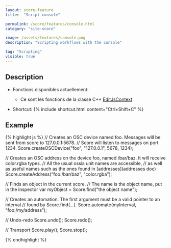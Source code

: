 ```yaml
---
layout: score-feature
title:  "Script console"

permalink: /score/features/console.html
category: "site-score"

image: /assets/features/console.png
description: "Scripting workflows with the console"

tag: "Scripting"
visible: true
---
```


## Description
- Fonctions disponibles actuellement:
  * Ce sont les fonctions de la classe C++ [EditJsContext](https://github.com/ossia/score/blob/master/src/plugins/score-plugin-js/JS/ConsolePanel.hpp#L40)

- Shortcut: {% include shortcut.html content="Ctrl+Shift+C" %}

## Example

{% highlight js %}
// Creates an OSC device named foo. Messages will be sent from score to 127.0.0.1:5678.
// Score will listen to messages on port 1234.
Score.createOSCDevice("foo", "127.0.0.1", 5678, 1234);

// Creates an OSC address on the device foo, named /bar/baz. It will receive color.rgba types.
// All the usual ossia unit names are accessible,
// as well as useful names such as the ones found in [addresses](addresses doc)
Score.createAddress("foo:/bar/baz", "color.rgba");

// Finds an object in the current score.
// The name is the object name, put in the inspector
var myObject = Score.find("the object name");

// Creates an automation. The first argument must be a valid pointer to an interval
// found by Score.find(...).
Score.automate(myInterval, "foo:/my/address");

// Undo-redo
Score.undo();
Score.redo();

// Transport
Score.play();
Score.stop();

{% endhighlight %}